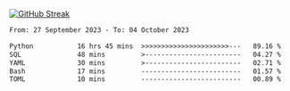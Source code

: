 [![GitHub Streak](https://streak-stats.demolab.com?user=renren-017&theme=sea&hide_border=true&background=DD272700)](https://git.io/streak-stats)

<!--START_SECTION:waka-->

```txt
From: 27 September 2023 - To: 04 October 2023

Python           16 hrs 45 mins  >>>>>>>>>>>>>>>>>>>>>>---   89.16 %
SQL              48 mins         >------------------------   04.27 %
YAML             30 mins         >------------------------   02.71 %
Bash             17 mins         -------------------------   01.57 %
TOML             10 mins         -------------------------   00.89 %
```

<!--END_SECTION:waka-->
